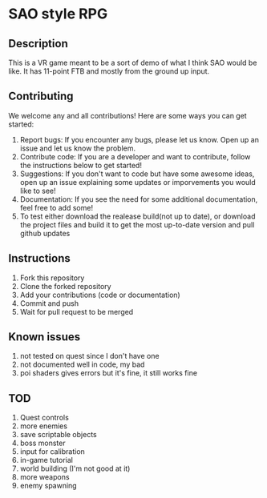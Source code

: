 # SAO style RPG

## Description
This is a VR game meant to be a sort of demo of what I think SAO would be like. It has 11-point FTB and mostly from the ground up input.

## Contributing
We welcome any and all contributions! Here are some ways you can get started:
1. Report bugs: If you encounter any bugs, please let us know. Open up an issue and let us know the problem.
2. Contribute code: If you are a developer and want to contribute, follow the instructions below to get started!
3. Suggestions: If you don't want to code but have some awesome ideas, open up an issue explaining some updates or imporvements you would like to see!
4. Documentation: If you see the need for some additional documentation, feel free to add some!
5. To test either download the realease build(not up to date), or download the project files and build it to get the most up-to-date version and pull github updates

## Instructions
1. Fork this repository
2. Clone the forked repository
3. Add your contributions (code or documentation)
4. Commit and push
5. Wait for pull request to be merged

## Known issues
1. not tested on quest since I don't have one
2. not documented well in code, my bad
3. poi shaders gives errors but it's fine, it still works fine

## TOD
1. Quest controls
2. more enemies
3. save scriptable objects
4. boss monster
5. input for calibration
6. in-game tutorial
7. world building (I'm not good at it)
8. more weapons
9. enemy spawning
